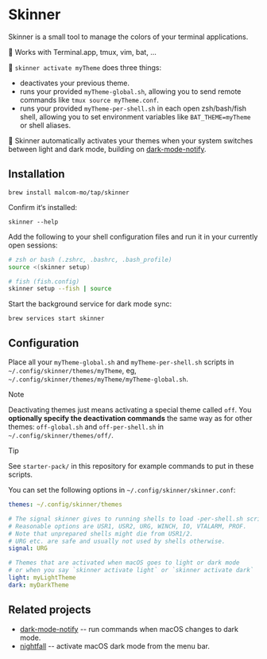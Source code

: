 # Skinner
Skinner is a small tool to manage the colors of your terminal applications.

🎨 Works with Terminal.app, tmux, vim, bat, ...

🎨 `skinner activate myTheme` does three things:
- deactivates your previous theme.
- runs your provided `myTheme-global.sh`, allowing you to send remote commands like `tmux source myTheme.conf`.
- runs your provided `myTheme-per-shell.sh` in each open zsh/bash/fish shell, allowing you to set environment variables like `BAT_THEME=myTheme` or shell aliases.

🎨 Skinner automatically activates your themes when your system switches between light and dark mode, building on [dark-mode-notify](https://github.com/bouk/dark-mode-notify).

## Installation

    brew install malcom-mo/tap/skinner

Confirm it‘s installed:

    skinner --help

Add the following to your shell configuration files and run it in your currently open sessions:

```bash
# zsh or bash (.zshrc, .bashrc, .bash_profile)
source <(skinner setup)

# fish (fish.config)
skinner setup --fish | source
```

Start the background service for dark mode sync:

    brew services start skinner

## Configuration
Place all your `myTheme-global.sh` and `myTheme-per-shell.sh` scripts in `~/.config/skinner/themes/myTheme`, eg, `~/.config/skinner/themes/myTheme/myTheme-global.sh`.

> [!NOTE]
> Deactivating themes just means activating a special theme called `off`.
> You **optionally specify the deactivation commands** the same way as for other themes: `off-global.sh` and `off-per-shell.sh` in `~/.config/skinner/themes/off/`.

> [!TIP]
> See `starter-pack/` in this repository for example commands to put in these scripts.

You can set the following options in `~/.config/skinner/skinner.conf`:

```yaml
themes: ~/.config/skinner/themes

# The signal skinner gives to running shells to load -per-shell.sh scripts.
# Reasonable options are USR1, USR2, URG, WINCH, IO, VTALARM, PROF.
# Note that unprepared shells might die from USR1/2.
# URG etc. are safe and usually not used by shells otherwise.
signal: URG

# Themes that are activated when macOS goes to light or dark mode
# or when you say `skinner activate light` or `skinner activate dark`
light: myLightTheme
dark: myDarkTheme
```

## Related projects
- [dark-mode-notify](https://github.com/bouk/dark-mode-notify) -- run commands when macOS changes to dark mode.
- [nightfall](https://github.com/r-thomson/Nightfall/) -- activate macOS dark mode from the menu bar.
